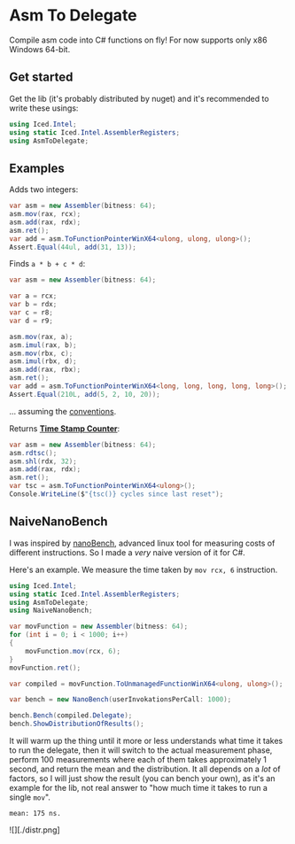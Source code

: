 # Asm To Delegate

Compile asm code into C# functions on fly! For now supports only x86 Windows 64-bit.

## Get started

Get the lib (it's probably distributed by nuget) and it's recommended to write these usings:
```cs
using Iced.Intel;
using static Iced.Intel.AssemblerRegisters;
using AsmToDelegate;
```

## Examples


Adds two integers:
```cs
var asm = new Assembler(bitness: 64);
asm.mov(rax, rcx);
asm.add(rax, rdx);
asm.ret();
var add = asm.ToFunctionPointerWinX64<ulong, ulong, ulong>();
Assert.Equal(44ul, add(31, 13));
```

Finds `a * b + c * d`:
```cs
var asm = new Assembler(bitness: 64);

var a = rcx;
var b = rdx;
var c = r8;
var d = r9;

asm.mov(rax, a);
asm.imul(rax, b);
asm.mov(rbx, c);
asm.imul(rbx, d);
asm.add(rax, rbx);
asm.ret();
var add = asm.ToFunctionPointerWinX64<long, long, long, long, long>();
Assert.Equal(210L, add(5, 2, 10, 20));
```

... assuming the [conventions](https://docs.microsoft.com/en-us/cpp/build/x64-calling-convention?view=msvc-160).

Returns [**Time Stamp Counter**](https://en.wikipedia.org/wiki/Time_Stamp_Counter):
```cs
var asm = new Assembler(bitness: 64);
asm.rdtsc();
asm.shl(rdx, 32);
asm.add(rax, rdx);
asm.ret();
var tsc = asm.ToFunctionPointerWinX64<ulong>();
Console.WriteLine($"{tsc()} cycles since last reset");
```

## NaiveNanoBench

I was inspired by [nanoBench](https://github.com/andreas-abel/nanoBench), advanced linux tool for measuring
costs of different instructions. So I made a *very* naive version of it for C#.

Here's an example. We measure the time taken by `mov rcx, 6` instruction.

```cs
using Iced.Intel;
using static Iced.Intel.AssemblerRegisters;
using AsmToDelegate;
using NaiveNanoBench;

var movFunction = new Assembler(bitness: 64);
for (int i = 0; i < 1000; i++)
{
    movFunction.mov(rcx, 6);
}
movFunction.ret();

var compiled = movFunction.ToUnmanagedFunctionWinX64<ulong, ulong>();

var bench = new NanoBench(userInvokationsPerCall: 1000);

bench.Bench(compiled.Delegate);
bench.ShowDistributionOfResults();
```

It will warm up the thing until it more or less understands what time it takes to run the delegate,
then it will switch to the actual measurement phase, perform 100 measurements where each of them 
takes approximately 1 second, and return the mean and the distribution. It all depends on a *lot*
of factors, so I will just show the result (you can bench your own), as it's an example for the lib,
not real answer to "how much time it takes to run a single `mov`".

```
mean: 175 ns.
```
![][./distr.png]